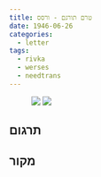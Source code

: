 ```yaml
---
title: טרם תורגם - ורסס
date: 1946-06-26
categories:
  - letter
tags:
  - rivka
  - werses
  - needtrans
---
```


<figure class="half">
    <a  href="/pupko-papers/assets/images/1946-06-26-werses-1.jpg">
    <img src="/pupko-papers/assets/images/1946-06-26-werses-1.jpg"></a>
    <a  href="/pupko-papers/assets/images/1946-06-26-werses-2.jpg">
    <img src="/pupko-papers/assets/images/1946-06-26-werses-2.jpg"></a>
</figure>

## תרגום

## מקור
